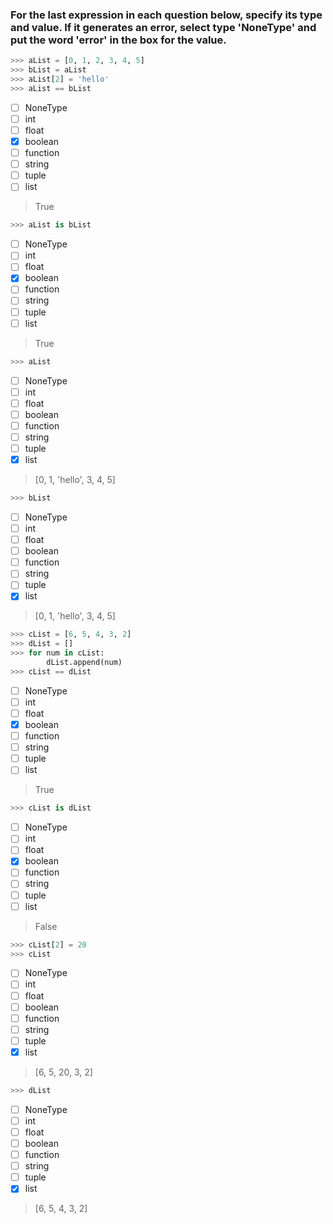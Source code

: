 ### For the last expression in each question below, specify its type and value. If it generates an error, select type 'NoneType' and put the word 'error' in the box for the value.

```py
>>> aList = [0, 1, 2, 3, 4, 5]
>>> bList = aList
>>> aList[2] = 'hello'
>>> aList == bList
```

- [ ] NoneType
- [ ] int
- [ ] float
- [x] boolean
- [ ] function
- [ ] string
- [ ] tuple
- [ ] list
>True

```py
>>> aList is bList
```
- [ ] NoneType
- [ ] int
- [ ] float
- [x] boolean
- [ ] function
- [ ] string
- [ ] tuple
- [ ] list
>True

```py
>>> aList
```
- [ ] NoneType
- [ ] int
- [ ] float
- [ ] boolean
- [ ] function
- [ ] string
- [ ] tuple
- [x] list
>[0, 1, 'hello', 3, 4, 5]

```py
>>> bList
```
- [ ] NoneType
- [ ] int
- [ ] float
- [ ] boolean
- [ ] function
- [ ] string
- [ ] tuple
- [x] list
>[0, 1, 'hello', 3, 4, 5]

```py
>>> cList = [6, 5, 4, 3, 2]
>>> dList = []
>>> for num in cList:
        dList.append(num)
>>> cList == dList
```
- [ ] NoneType
- [ ] int
- [ ] float
- [x] boolean
- [ ] function
- [ ] string
- [ ] tuple
- [ ] list
>True

```py
>>> cList is dList
```
- [ ] NoneType
- [ ] int
- [ ] float
- [x] boolean
- [ ] function
- [ ] string
- [ ] tuple
- [ ] list
>False

```py
>>> cList[2] = 20
>>> cList
```
- [ ] NoneType
- [ ] int
- [ ] float
- [ ] boolean
- [ ] function
- [ ] string
- [ ] tuple
- [x] list
>[6, 5, 20, 3, 2]

```py
>>> dList
```
- [ ] NoneType
- [ ] int
- [ ] float
- [ ] boolean
- [ ] function
- [ ] string
- [ ] tuple
- [x] list
>[6, 5, 4, 3, 2]
